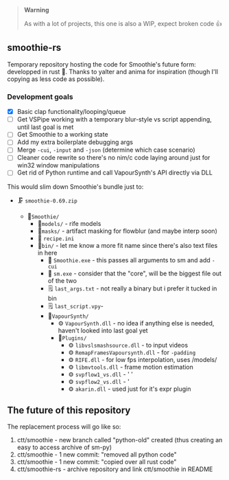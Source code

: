 > **Warning**
>
> As with a lot of projects, this one is also a WIP, expect broken code 👍

## smoothie-rs

Temporary repository hosting the code for Smoothie's future form: developped in rust 🦀.
Thanks to yalter and anima for inspiration (though I'll copying as less code as possible).

### Development goals

- [X] Basic clap functionality/looping/queue
- [ ] Get VSPipe working with a temporary blur-style vs script appending, until last goal is met
- [ ] Get Smoothie to a working state
- [ ] Add my extra boilerplate debugging args
- [ ] Merge `-cui`, `-input` and `-json` (determine which case scenario)
- [ ] Cleaner code rewrite so there's no nim/c code laying around just for win32 window manipulations
- [ ] Get rid of Python runtime and call VapourSynth's API directly via DLL

This would slim down Smoothie's bundle just to:

- 🗜 `smoothie-0.69.zip`

    - 📂``Smoothie/``
        - 📂``models/`` - rife models
        - 📂``masks/`` - artifact masking for flowblur (and maybe interp soon)
        - 📝 ``recipe.ini``
        - 📂``bin/`` - let me know a more fit name since there's also text files in here
            - 🧋 ``Smoothie.exe`` - this passes all arguments to sm and add `-cui`
            - 💾 ``sm.exe`` - consider that the "core", will be the biggest file out of the two
            - 🗒 ``last_args.txt`` - not really a binary but i prefer it tucked in bin
            - 🗒 ``last_script.vpy``- 
            - 📂``VapourSynth/``
                - ⚙ `VapourSynth.dll` - no idea if anything else is needed, haven't looked into last goal yet
                - 📂``Plugins/``
                    - ⚙ ``libvslsmashsource.dll`` - to input videos
                    - ⚙ ``RemapFramesVapoursynth.dll`` - for `-padding`
                    - ⚙ ``RIFE.dll`` - for low fps interpolation, uses /models/
                    - ⚙ ``libmvtools.dll`` - frame motion estimation
                    - ⚙ ``svpflow1_vs.dll`` - ' '
                    - ⚙ ``svpflow2_vs.dll`` - '
                    - ⚙ ``akarin.dll`` - used just for it's expr plugin

## The future of this repository

The replacement process will go like so:

1. ctt/smoothie - new branch called "python-old" created (thus creating an easy to access archive of sm-py)
1. ctt/smoothie - 1 new commit: "removed all python code"
1. ctt/smoothie - 1 new commit: "copied over all rust code"
1. ctt/smoothie-rs - archive repository and link ctt/smoothie in README